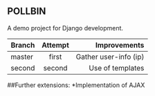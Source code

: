 POLLBIN
---
A demo project for Django development.

| Branch | Attempt | Improvements|
|--------|:-------:|------------:|
| master | first   | Gather user-info (ip)
| second | second  | Use of templates

##Further extensions:
  *Implementation of AJAX